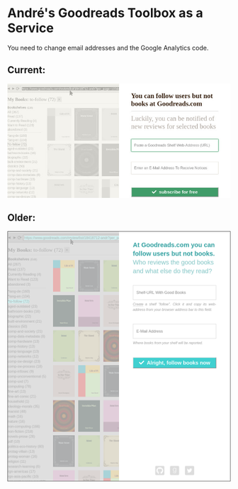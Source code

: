 # André's Goodreads Toolbox as a Service

You need to change email addresses and the Google Analytics code.


## Current:

![Screenshot](screenshot-20180402.jpg "Screenshot")



## Older:

![Screenshot](screenshot-20180131.png "Screenshot")


